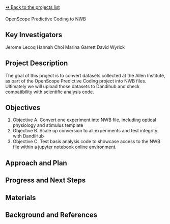 [:rewind: Back to the projects list](../../README.md#ProjectsList)

<!-- For information on how to write GitHub .md files see https://guides.github.com/features/mastering-markdown/ -->

OpenScope Predictive Coding to NWB

## Key Investigators

Jerome Lecoq
Hannah Choi
Marina Garrett
David Wyrick

## Project Description

The goal of this project is to convert datasets collected at the Allen Institute, as part of the OpenScope Predictive Coding project into NWB files.
Ultimately we will upload those datasets to Dandihub and check compatibility with scientific analysis code. 

## Objectives

<!-- Briefly describe the objectives of your project. What would you like to achive?-->

 1. Objective A. Convert one experiment into NWB file, including optical physiology and stimulus template
 2. Objective B. Scale up conversion to all experiments and test integrity with DandiHub
 3. Objective C. Test basis analysis code to showcase access to the NWB file within a jupyter notebook online environment. 

## Approach and Plan

<!-- 1. Describe the steps of your planned approach to reach the objectives.-->
<!-- 1. ... -->
<!-- 1. ... -->

## Progress and Next Steps

<!--Populate this section as you are making progress before/during/after the hackathon-->
<!--Describe the progress you have made on the project,e.g., which objectives you have achieved and how.-->
<!--Describe the next steps you are planing to take to complete the project.-->

## Materials

<!--If available add links to the materials relevant to the project, e.g., the code generated for the project or data used-->
<!--If available add pictures and links to videos that demonstrate what has been accomplished.-->
<!--![Description of picture](Example2.jpg)-->

## Background and References

<!--Use this space for information that may help people better understand your project, like links to papers, source code, or data ,e.g:-->
<!-- - Source code: https://github.com/YourUser/YourRepository -->
<!-- - Documentation: https://link.to.docs -->
<!-- - Test data: https://link.to.test.data -->
